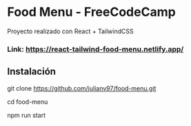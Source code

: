 # Food Menu - FreeCodeCamp

Proyecto realizado con React + TailwindCSS

### Link: https://react-tailwind-food-menu.netlify.app/

## Instalación

git clone https://github.com/julianv97/food-menu.git

cd food-menu

npm run start




